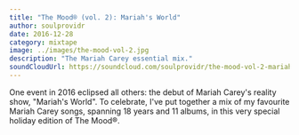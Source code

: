 ```yaml
---
title: "The Mood® (vol. 2): Mariah's World"
author: soulprovidr
date: 2016-12-28
category: mixtape
image: ../images/the-mood-vol-2.jpg
description: "The Mariah Carey essential mix."
soundCloudUrl: https://soundcloud.com/soulprovidr/the-mood-vol-2-mariahs-world
---
```


One event in 2016 eclipsed all others: the debut of Mariah Carey's reality show, "Mariah's World". To celebrate, I've put together a mix of my favourite Mariah Carey songs, spanning 18 years and 11 albums, in this very special holiday edition of The Mood®.